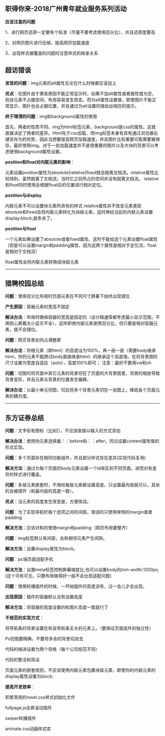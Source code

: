 **职得你来-2018广州青年就业服务系列活动**
----
**应该注意的问题**

1、进行网页还原一定要有个标准（尽量不要考虑使用百分比），并且还原度要高

2、对网页图片进行压缩，提高网页加载速度

3、出现样式被覆盖的问题时注意样式的继承关系


**超访猎谈**
----
**发现的问题**：img元素的alt属性无论在什么时候都应该加上

**优点**：在图片由于某些原因不能正常显示时，如果不加alt属性或者属性值为空，则该元素不占据空间，布局容易发生改变。而为alt属性设置值，即使图片不能正常显示，图片也会占据位置，并且通过为alt设置的值给出相应的提示。

**终于理清的问题**：img和background属性的使用

首先，两者的性质不同，img为html标签元素，background是css的属性。这就直接决定了两者的差异。Html先于css加载，而img标签本身有具有通过浏览器右键另存为的优势，因此当想要提高网页加载速度，并且图片比较重要可能需要被保存，最好使用img。对于一些加载速度并不是很重要的图片以及大块的背景可以考虑使用background属性设置。

**position和float对内联元素的影响**：

元素设置position属性为absolute|relative|fixed就会脱离文档流。relative属性比较特别，虽然脱离了文档流，当时它之前所占的空间并没有脱离文档流。
relative和float同时使用会根据float后的位置进行相对定位。

**position与display**

内联元素不可以设置块元素所具有的样式
relative属性并不改变元素类型
absolute和fixed会将内联元素转化为块级元素，这时再给当前的内联元素设置display:block;就多余了。

**position与float**

一个元素如果设置了absolute或者fixed属性，这时不能给这个元素设置float属性（但是可以设置margin和padding属性，因为这两个属性是相对于定位流，float是相对于文档流）

float属性会将内联元素转换成块级元素


----------


**猎聘校园总结**
----------

**问题**：使用百分比布局时页面元素在不同尺寸屏幕下始终出现错位

**产生原因**：容器元素的宽高不固定

**解决办法**：布局时确保容器的宽高是固定的（设计稿通常都考虑最小显示范围，不用担心屏幕太小显示不全），这样即使内部元素使用百分比，但只要是相对容器元素，就不会错位。

**问题**：网页背景如何占满整屏

**解决办法**：将根元素（即html）的高度设为100%，再一层一层（需要body继承html，你的元素不能跨过body直接继承html）的继承这个高度值。在将背景图的尺寸设置为宽度自适应（auto），高度100%即可；
注意：最好不要用vw和vh

**问题**：切图时将页面中其它元素的背景切在了页面的大背景图里，背景的缩放导致背景变形，并且元素与背景的位置发生偏移。

**解决办法**：以最小单元切图，切忌将多个背景元素切在一张图上，降低各个页面元素的耦合度。


----------


**东方证券总结**
----------

**问题**：文字前有图标（比如|），不应该直接以输入的方式添加

**解决办法**：使用伪元素选择器：：before和：：after，同过设置content属性值的形式实现。

**问题**：多个页面存在相同功能组件，并且部分样式存在差异(实现代码复用)

**解决方法**：通过为每个页面的body元素设置一个id来区别不同页面，进而对有差异的样式进行覆盖。

**问题**：多层元素嵌套时，不用给每层元素都设置高度，只设置最内层就可以，其余的会被撑开（和最内层的高度一致）。

**优点**：当元素的高度发生改变是，方便改动。

**问题**：为了实现导航栏每个选项之间的间距，错误的只使用单侧的margin或者padding

**解决方法**：应该对称的使用margin和padding（网页布局要整齐）

**问题**：img标签默认有间距，会和相邻元素产生间隙。

**解决方法**：设置display属性为block。

**问题**：pc端页面适配手机

**解决方法**：设置meta标签控制屏幕缩放比,也可以设置body的min-width:1200px;(这个可有可无，只要布局做得好一般不会出现适配问题)

**问题**：使用轮播插件的时候，一开始插件的高度没有，过一会儿才会出现。

**出现原因**：插件的容器默认没有设置高度

**解决方法**：将容器的高度设置的和图片高度一致就行了

**不规范的实现方式**：

将导航条的背景设置在和该导航条无关的元素上。（要保证页面组件的独立性）

Ps切图要精确，不要将多余的背景切进去

代码的缩进设置为两个空格（每个公司规范不同）

代码的整洁和简洁

页面元素的嵌套规则，不应该使用内联元素包裹块级元素，即使你的内联元素的display属性设置为block;

**提高开发效率**：

积累常用的reset.css样式初始化文件

fullpage.js全屏滚动插件

swiper轮播插件

animate.css动画样式库
